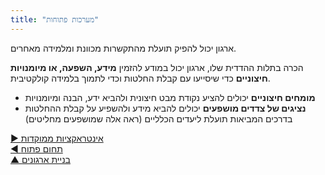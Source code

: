 ```yaml
---
title: "מערכות פתוחות"
---
```



ארגון יכול להפיק תועלת מהתקשרות מכוונת ומלמידה מאחרים.

הכרה בתלות ההדדית שלו, ארגון יכול במודע להזמין **מידע, השפעה, או מיומנויות חיצוניים** כדי שיסייעו עם קבלת החלטות וכדי לתמוך בלמידה קולקטיבית.



- **מומחים חיצוניים** יכולים להציע נקודת מבט חיצונית ולהביא ידע, הבנה ומיומנויות
- **נציגים של צדדים מושפעים** יכולים להביא מידע ולהשפיע על קבלת ההחלטות בדרכים המביאות תועלת ליעדים הכלליים (ראה אלה שמושפעים מחליטים)

[&#9654; אינטראקציות ממוקדות](focused-interactions.html)<br/>[&#9664; תחום פתוח](open-domain.html)<br/>[&#9650; בניית ארגונים](building-organizations.html)

